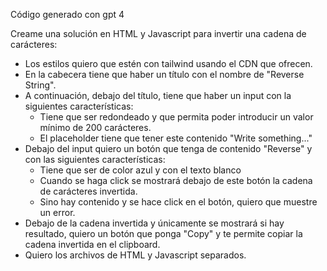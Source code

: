 Código generado con gpt 4

Creame una solución en HTML y Javascript para invertir una cadena de carácteres:
- Los estilos quiero que estén con tailwind usando el CDN que ofrecen.
- En la cabecera tiene que haber un título con el nombre de "Reverse String".
- A continuación, debajo del título, tiene que haber un input con la siguientes características:
    - Tiene que ser redondeado y que permita poder introducir un valor mínimo de 200 carácteres.
    - El placeholder tiene que tener este contenido "Write something..."
- Debajo del input quiero un botón que tenga de contenido "Reverse" y con las siguientes características:
    - Tiene que ser de color azul y con el texto blanco
    - Cuando se haga click se mostrará debajo de este botón la cadena de carácteres invertida.
    - Sino hay contenido y se hace click en el botón, quiero que muestre un error.
- Debajo de la cadena invertida y únicamente se mostrará si hay resultado, quiero un botón que ponga "Copy" y te permite copiar la cadena invertida en el clipboard.
- Quiero los archivos de HTML y Javascript separados.